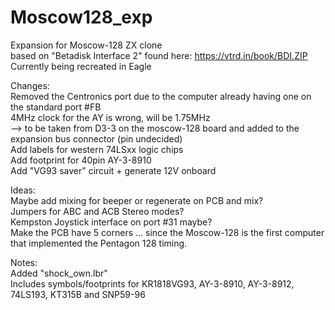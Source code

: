 # Moscow128_exp
Expansion for Moscow-128 ZX clone  
based on "Betadisk Interface 2" found here: https://vtrd.in/book/BDI.ZIP  
Currently being recreated in Eagle  

Changes:  
Removed the Centronics port due to the computer already having one on the standard port #FB  
4MHz clock for the AY is wrong, will be 1.75MHz  
--> to be taken from D3-3 on the moscow-128 board and added to the expansion bus connector (pin undecided)  
Add labels for western 74LSxx logic chips  
Add footprint for 40pin AY-3-8910  
Add "VG93 saver" circuit + generate 12V onboard  

Ideas:  
Maybe add mixing for beeper or regenerate on PCB and mix?  
Jumpers for ABC and ACB Stereo modes?  
Kempston Joystick interface on port #31 maybe?  
Make the PCB have 5 corners ... since the Moscow-128 is the first computer that implemented the Pentagon 128 timing.  

Notes:  
Added "shock_own.lbr"  
Includes symbols/footprints for KR1818VG93, AY-3-8910, AY-3-8912, 74LS193, KT315B and SNP59-96
